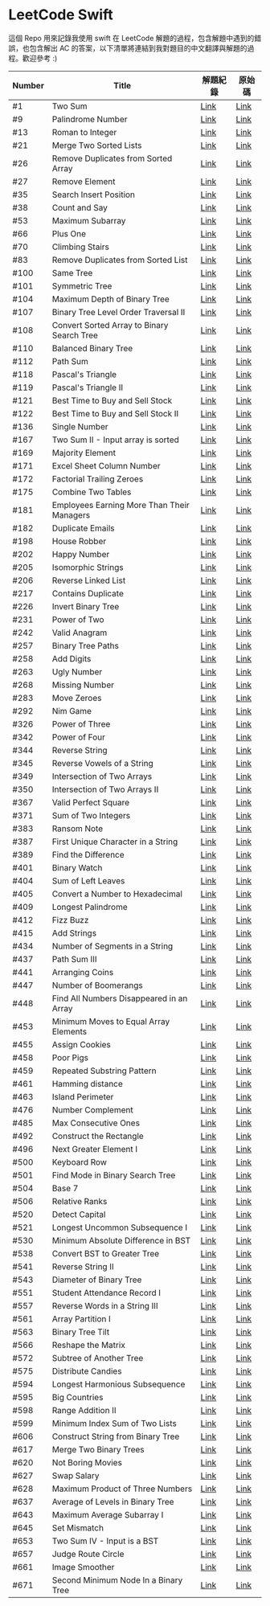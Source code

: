 # LeetCode Swift

這個 Repo 用來記錄我使用 swift 在 LeetCode 解題的過程，包含解題中遇到的錯誤，也包含解出 AC 的答案，以下清單將連結到我對題目的中文翻譯與解題的過程。歡迎參考 :)


| Number | Title                                      | 解題紀錄                   | 原始碼                                                                                                                  |
| ------ | ------------------------------------------ | -------------------------- | ----------------------------------------------------------------------------------------------------------------------- |
| #1     | Two Sum                                    | [Link](md/leetcode-1.md)   | [Link](LeetCode/%231.%20Two%20Sum.playground/Contents.swift)                                                          |
| #9     | Palindrome Number                          | [Link](md/leetcode-9.md)   | [Link](LeetCode/%239.%20Palindrome%20Number.playground/Contents.swift)                                                |
| #13    | Roman to Integer                           | [Link](md/leetcode-13.md)  | [Link](LeetCode/%2313.%20Roman%20to%20Integer.playground/Contents.swift)                                            |
| #21    | Merge Two Sorted Lists                     | [Link](md/leetcode-21.md)  | [Link](LeetCode/%2321.%20Merge%20Two%20Sorted%20Lists.playground/Contents.swift)                                  |
| #26    | Remove Duplicates from Sorted Array        | [Link](md/leetcode-26.md)  | [Link](LeetCode/%2326.%20Remove%20Duplicates%20from%20Sorted%20Array.playground/Contents.swift)                 |
| #27    | Remove Element                             | [Link](md/leetcode-27.md)  | [Link](LeetCode/%2327.%20Remove%20Element.playground/Contents.swift)                                                  |
| #35    | Search Insert Position                     | [Link](md/leetcode-35.md)  | [Link](LeetCode/%2335.%20Search%20Insert%20Position.playground/Contents.swift)                                      |
| #38    | Count and Say                              | [Link](md/leetcode-38.md)  | [Link](LeetCode/%2338.%20Count%20and%20Say.playground/Contents.swift)                                               |
| #53    | Maximum Subarray                           | [Link](md/leetcode-53.md)  | [Link](LeetCode/%2353.%20Maximum%20Subarray.playground/Contents.swift)                                                |
| #66    | Plus One                                   | [Link](md/leetcode-66.md)  | [Link](LeetCode/%2366.%20Plus%20One.playground/Contents.swift)                                                        |
| #70    | Climbing Stairs                            | [Link](md/leetcode-70.md)  | [Link](LeetCode/%2370.%20Climbing%20Stairs.playground/Contents.swift)                                                 |
| #83    | Remove Duplicates from Sorted List         | [Link](md/leetcode-83.md)  | [Link](LeetCode/%2383.%20Remove%20Duplicates%20from%20Sorted%20List.playground/Contents.swift)                  |
| #100   | Same Tree                                  | [Link](md/leetcode-100.md) | [Link](LeetCode/%23100.%20Same%20Tree.playground/Contents.swift)                                                      |
| #101   | Symmetric Tree                             | [Link](md/leetcode-101.md) | [Link](LeetCode/%23101.%20Symmetric%20Tree.playground/Contents.swift)                                                 |
| #104   | Maximum Depth of Binary Tree               | [Link](md/leetcode-104.md) | [Link](LeetCode/%23104.%20Maximum%20Depth%20of%20Binary%20Tree.playground/Contents.swift)                       |
| #107   | Binary Tree Level Order Traversal II       | [Link](md/leetcode-107.md) | [Link](LeetCode/%23107.%20Binary%20Tree%20Level%20Order%20Traversal%20II.playground/Contents.swift)           |
| #108   | Convert Sorted Array to Binary Search Tree | [Link](md/leetcode-108.md) | [Link](LeetCode/%23108.%20Convert%20Sorted%20Array%20to%20Binary%20Search%20Tree.playground/Contents.swift) |
| #110   | Balanced Binary Tree                       | [Link](md/leetcode-110.md) | [Link](LeetCode/%23110.%20Balanced%20Binary%20Tree.playground/Contents.swift)                                       |
| #112   | Path Sum                                   | [Link](md/leetcode-112.md) | [Link](LeetCode/%23112.%20Path%20Sum.playground/Contents.swift)                                                       |
| #118   | Pascal's Triangle                          | [Link](md/leetcode-118.md) | [Link](LeetCode/%23118.%20Pascal's%20Triangle.playground/Contents.swift)                                              |
| #119   | Pascal's Triangle II                       | [Link](md/leetcode-119.md) | [Link](LeetCode/%23119.%20Pascal's%20Triangle%20II.playground/Contents.swift)                                       |
| #121   | Best Time to Buy and Sell Stock            | [Link](md/leetcode-121.md) | [Link](LeetCode/%23121.%20Best%20Time%20to%20Buy%20and%20Sell%20Stock.playground/Contents.swift)            |
| #122   | Best Time to Buy and Sell Stock II         | [Link](md/leetcode-122.md) | [Link](LeetCode/%23122.%20Best%20Time%20to%20Buy%20and%20Sell%20Stock%20II.playground/Contents.swift)     |
| #136   | Single Number                              | [Link](md/leetcode-136.md) | [Link](LeetCode/%23136.%20Single%20Number.playground/Contents.swift)                                                  |
| #167   | Two Sum II - Input array is sorted         | [Link](md/leetcode-167.md) | [Link](LeetCode/%23167.%20Two%20Sum%20II%20-%20Input%20array%20is%20sorted.playground/Contents.swift)     |
| #169   | Majority Element                           | [Link](md/leetcode-169.md) | [Link](LeetCode/%23169.%20Majority%20Element.playground/Contents.swift)                                               |
| #171   | Excel Sheet Column Number                  | [Link](md/leetcode-171.md) | [Link](LeetCode/%23171.%20Excel%20Sheet%20Column%20Number.playground/Contents.swift)                              |
| #172   | Factorial Trailing Zeroes                  | [Link](md/leetcode-172.md) | [Link](LeetCode/%23172.%20Factorial%20Trailing%20Zeroes.playground/Contents.swift)                                  |
| #175   | Combine Two Tables                         | [Link](md/leetcode-175.md) | [Link](LeetCode/%23175.%20Combine%20Two%20Tables.playground/Contents.swift)                                         |
| #181   | Employees Earning More Than Their Managers | [Link](md/leetcode-181.md) | [Link](LeetCode/%23181.%20Employees%20Earning%20More%20Than%20Their%20Managers.playground/Contents.swift)     |
| #182   | Duplicate Emails                           | [Link](md/leetcode-182.md) | [Link](LeetCode/%23182.%20Duplicate%20Emails.playground/Contents.swift)                                               |
| #198   | House Robber                               | [Link](md/leetcode-198.md) | [Link](LeetCode/%23198.%20House%20Robber.playground/Contents.swift)                                                   |
| #202   | Happy Number                               | [Link](md/leetcode-202.md) | [Link](LeetCode/%23202.%20Happy%20Number.playground/Contents.swift)                                                   |
| #205   | Isomorphic Strings                         | [Link](md/leetcode-205.md) | [Link](LeetCode/%23205.%20Isomorphic%20Strings.playground/Contents.swift)                                             |
| #206   | Reverse Linked List                        | [Link](md/leetcode-206.md) | [Link](LeetCode/%23206.%20Reverse%20Linked%20List.playground/Contents.swift)                                        |
| #217   | Contains Duplicate                         | [Link](md/leetcode-217.md) | [Link](LeetCode/%23217.%20Contains%20Duplicate.playground/Contents.swift)                                             |
| #226   | Invert Binary Tree                         | [Link](md/leetcode-226.md) | [Link](LeetCode/%23226.%20Invert%20Binary%20Tree.playground/Contents.swift)                                         |
| #231   | Power of Two                               | [Link](md/leetcode-231.md) | [Link](LeetCode/%23231.%20Power%20of%20Two.playground/Contents.swift)                                               |
| #242   | Valid Anagram                              | [Link](md/leetcode-242.md) | [Link](LeetCode/%23242.%20Valid%20Anagram.playground/Contents.swift)                                                  |
| #257   | Binary Tree Paths                          | [Link](md/leetcode-257.md) | [Link](LeetCode/%23257.%20Binary%20Tree%20Paths.playground/Contents.swift)                                          |
| #258   | Add Digits                                 | [Link](md/leetcode-258.md) | [Link](LeetCode/%23258.%20Add%20Digits.playground/Contents.swift)                                                     |
| #263   | Ugly Number                                | [Link](md/leetcode-263.md) | [Link](LeetCode/%23263.%20Ugly%20Number.playground/Contents.swift)                                                    |
| #268   | Missing Number                             | [Link](md/leetcode-268.md) | [Link](LeetCode/%23268.%20Missing%20Number.playground/Contents.swift)                                                 |
| #283   | Move Zeroes                                | [Link](md/leetcode-283.md) | [Link](LeetCode/%23283.%20Move%20Zeroes.playground/Contents.swift)                                                    |
| #292   | Nim Game                                   | [Link](md/leetcode-292.md) | [Link](LeetCode/%23292.%20Nim%20Game.playground/Contents.swift)                                                       |
| #326   | Power of Three                             | [Link](md/leetcode-326.md) | [Link](LeetCode/%23326.%20Power%20of%20Three.playground/Contents.swift)                                             |
| #342   | Power of Four                              | [Link](md/leetcode-342.md) | [Link](LeetCode/%23342.%20Power%20of%20Four.playground/Contents.swift)                                              |
| #344   | Reverse String                             | [Link](md/leetcode-344.md) | [Link](LeetCode/%23344.%20Reverse%20String.playground/Contents.swift)                                                 |
| #345   | Reverse Vowels of a String                 | [Link](md/leetcode-345.md) | [Link](LeetCode/%23345.%20Reverse%20Vowels%20of%20a%20String.playground/Contents.swift)                         |
| #349   | Intersection of Two Arrays                 | [Link](md/leetcode-349.md) | [Link](LeetCode/%23349.%20Intersection%20of%20Two%20Arrays.playground/Contents.swift)                             |
| #350   | Intersection of Two Arrays II              | [Link](md/leetcode-350.md) | [Link](LeetCode/%23350.%20Intersection%20of%20Two%20Arrays%20II.playground/Contents.swift)                      |
| #367   | Valid Perfect Square                       | [Link](md/leetcode-367.md) | [Link](LeetCode/%23367.%20Valid%20Perfect%20Square.playground/Contents.swift)                                       |
| #371   | Sum of Two Integers                        | [Link](md/leetcode-371.md) | [Link](LeetCode/%23371.%20Sum%20of%20Two%20Integers.playground/Contents.swift)                                    |
| #383   | Ransom Note                                | [Link](md/leetcode-383.md) | [Link](LeetCode/%23383.%20Ransom%20Note.playground/Contents.swift)                                                    |
| #387   | First Unique Character in a String         | [Link](md/leetcode-387.md) | [Link](LeetCode/%23387.%20First%20Unique%20Character%20in%20a%20String.playground/Contents.swift)             |
| #389   | Find the Difference                        | [Link](md/leetcode-389.md) | [Link](LeetCode/%23389.%20Find%20the%20Difference.playground/Contents.swift)                                        |
| #401   | Binary Watch                               | [Link](md/leetcode-401.md) | [Link](LeetCode/%23401.%20Binary%20Watch.playground/Contents.swift)                                                   |
| #404   | Sum of Left Leaves                         | [Link](md/leetcode-404.md) | [Link](LeetCode/%23404.%20Sum%20of%20Left%20Leaves.playground/Contents.swift)                                     |
| #405   | Convert a Number to Hexadecimal            | [Link](md/leetcode-405.md) | [Link](LeetCode/%23405.%20Convert%20a%20Number%20to%20Hexadecimal.playground/Contents.swift)                    |
| #409   | Longest Palindrome                         | [Link](md/leetcode-409.md) | [Link](LeetCode/%23409.%20Longest%20Palindrome.playground/Contents.swift)                                             |
| #412   | Fizz Buzz                                  | [Link](md/leetcode-412.md) | [Link](LeetCode/%23412.%20Fizz%20Buzz.playground/Contents.swift)                                                      |
| #415   | Add Strings                                | [Link](md/leetcode-415.md) | [Link](LeetCode/%23415.%20Add%20Strings.playground/Contents.swift)                                                    |
| #434   | Number of Segments in a String             | [Link](md/leetcode-434.md) | [Link](LeetCode/%23434.%20Number%20of%20Segments%20in%20a%20String.playground/Contents.swift)                 |
| #437   | Path Sum III                               | [Link](md/leetcode-437.md) | [Link](LeetCode/%23437.%20Path%20Sum%20III.playground/Contents.swift)                                               |
| #441   | Arranging Coins                            | [Link](md/leetcode-441.md) | [Link](LeetCode/%23441.%20Arranging%20Coins.playground/Contents.swift)                                                |
| #447   | Number of Boomerangs                       | [Link](md/leetcode-447.md) | [Link](LeetCode/%23447.%20Number%20of%20Boomerangs.playground/Contents.swift)                                       |
| #448   | Find All Numbers Disappeared in an Array   | [Link](md/leetcode-448.md) | [Link](LeetCode/%23448.%20Find%20All%20Numbers%20Disappeared%20in%20an%20Array.playground/Contents.swift)   |
| #453   | Minimum Moves to Equal Array Elements      | [Link](md/leetcode-453.md) | [Link](LeetCode/%23453.%20Minimum%20Moves%20to%20Equal%20Array%20Elements.playground/Contents.swift)          |
| #455   | Assign Cookies                             | [Link](md/leetcode-455.md) | [Link](LeetCode/%23455.%20Assign%20Cookies.playground/Contents.swift)                                                 |
| #458   | Poor Pigs                                  | [Link](md/leetcode-458.md) | [Link](LeetCode/%23458.%20Poor%20Pigs.playground/Contents.swift)                                                      |
| #459   | Repeated Substring Pattern                 | [Link](md/leetcode-459.md) | [Link](LeetCode/%23459.%20Repeated%20Substring%20Pattern.playground/Contents.swift)                                 |
| #461   | Hamming distance                           | [Link](md/leetcode-461.md) | [Link](LeetCode/%23461.%20Hamming%20distance.playground/Contents.swift)                                               |
| #463   | Island Perimeter                           | [Link](md/leetcode-463.md) | [Link](LeetCode/%23463.%20Island%20Perimeter.playground/Contents.swift)                                               |
| #476   | Number Complement                          | [Link](md/leetcode-476.md) | [Link](LeetCode/%23476.%20Number%20Complement.playground/Contents.swift)                                              |
| #485   | Max Consecutive Ones                       | [Link](md/leetcode-485.md) | [Link](LeetCode/%23485.%20Max%20Consecutive%20Ones.playground/Contents.swift)                                       |
| #492   | Construct the Rectangle                    | [Link](md/leetcode-492.md) | [Link](LeetCode/%23492.%20Construct%20the%20Rectangle.playground/Contents.swift)                                    |
| #496   | Next Greater Element I                     | [Link](md/leetcode-496.md) | [Link](LeetCode/%23496.%20Next%20Greater%20Element%20I.playground/Contents.swift)                                 |
| #500   | Keyboard Row                               | [Link](md/leetcode-500.md) | [Link](LeetCode/%23500.%20Keyboard%20Row.playground/Contents.swift)                                                   |
| #501   | Find Mode in Binary Search Tree            | [Link](md/leetcode-501.md) | [Link](LeetCode/%23501.%20Find%20Mode%20in%20Binary%20Search%20Tree.playground/Contents.swift)                |
| #504   | Base 7                                     | [Link](md/leetcode-504.md) | [Link](LeetCode/%23504.%20Base%207.playground/Contents.swift)                                                         |
| #506   | Relative Ranks                             | [Link](md/leetcode-506.md) | [Link](LeetCode/%23506.%20Relative%20Ranks.playground/Contents.swift)                                                 |
| #520   | Detect Capital                             | [Link](md/leetcode-520.md) | [Link](LeetCode/%23520.%20Detect%20Capital.playground/Contents.swift)                                                 |
| #521   | Longest Uncommon Subsequence I             | [Link](md/leetcode-521.md) | [Link](LeetCode/%23521.%20Longest%20Uncommon%20Subsequence%20I.playground/Contents.swift)                         |
| #530   | Minimum Absolute Difference in BST         | [Link](md/leetcode-530.md) | [Link](LeetCode/%23530.%20Minimum%20Absolute%20Difference%20in%20BST.playground/Contents.swift)                 |
| #538   | Convert BST to Greater Tree                | [Link](md/leetcode-538.md) | [Link](LeetCode/%23538.%20Convert%20BST%20to%20Greater%20Tree.playground/Contents.swift)                        |
| #541   | Reverse String II                          | [Link](md/leetcode-541.md) | [Link](LeetCode/%23541.%20Reverse%20String%20II.playground/Contents.swift)                                          |
| #543   | Diameter of Binary Tree                    | [Link](md/leetcode-543.md) | [Link](LeetCode/%23543.%20Diameter%20of%20Binary%20Tree.playground/Contents.swift)                                |
| #551   | Student Attendance Record I                | [Link](md/leetcode-551.md) | [Link](LeetCode/%23551.%20Student%20Attendance%20Record%20I.playground/Contents.swift)                            |
| #557   | Reverse Words in a String III              | [Link](md/leetcode-557.md) | [Link](LeetCode/%23557.%20Reverse%20Words%20in%20a%20String%20III.playground/Contents.swift)                  |
| #561   | Array Partition I                          | [Link](md/leetcode-561.md) | [Link](LeetCode/%23561.%20Array%20Partition%20I.playground/Contents.swift)                                          |
| #563   | Binary Tree Tilt                           | [Link](md/leetcode-563.md) | [Link](LeetCode/%23563.%20Binary%20Tree%20Tilt.playground/Contents.swift)                                           |
| #566   | Reshape the Matrix                         | [Link](md/leetcode-566.md) | [Link](LeetCode/%23566.%20Reshape%20the%20Matrix.playground/Contents.swift)                                         |
| #572   | Subtree of Another Tree                    | [Link](md/leetcode-572.md) | [Link](LeetCode/%23572.%20Subtree%20of%20Another%20Tree.playground/Contents.swift)                                |
| #575   | Distribute Candies                         | [Link](md/leetcode-575.md) | [Link](LeetCode/%23575.%20Distribute%20Candies.playground/Contents.swift)                                             |
| #594   | Longest Harmonious Subsequence             | [Link](md/leetcode-594.md) | [Link](LeetCode/%23594.%20Longest%20Harmonious%20Subsequence.playground/Contents.swift)                             |
| #595   | Big Countries                              | [Link](md/leetcode-595.md) | [Link](LeetCode/%23595.%20Big%20Countries.playground/Contents.swift)                                                  |
| #598   | Range Addition II                          | [Link](md/leetcode-598.md) | [Link](LeetCode/%23598.%20Range%20Addition%20II.playground/Contents.swift)                                          |
| #599   | Minimum Index Sum of Two Lists             | [Link](md/leetcode-599.md) | [Link](LeetCode/%23599.%20Minimum%20Index%20Sum%20of%20Two%20Lists.playground/Contents.swift)                 |
| #606   | Construct String from Binary Tree          | [Link](md/leetcode-606.md) | [Link](LeetCode/%23606.%20Construct%20String%20from%20Binary%20Tree.playground/Contents.swift)                  |
| #617   | Merge Two Binary Trees                     | [Link](md/leetcode-617.md) | [Link](LeetCode/%23617.%20Merge%20Two%20Binary%20Trees.playground/Contents.swift)                                 |
| #620   | Not Boring Movies                          | [Link](md/leetcode-620.md) | [Link](LeetCode/%23620.%20Not%20Boring%20Movies.playground/Contents.swift)                                          |
| #627   | Swap Salary                                | [Link](md/leetcode-627.md) | [Link](LeetCode/%23627.%20Swap%20Salary.playground/Contents.swift)                                                    |
| #628   | Maximum Product of Three Numbers           | [Link](md/leetcode-628.md) | [Link](LeetCode/%23628.%20Maximum%20Product%20of%20Three%20Numbers.playground/Contents.swift)                   |
| #637   | Average of Levels in Binary Tree           | [Link](md/leetcode-637.md) | [Link](LeetCode/%23637.%20Average%20of%20Levels%20in%20Binary%20Tree.playground/Contents.swift)               |
| #643   | Maximum Average Subarray I                 | [Link](md/leetcode-643.md) | [Link](LeetCode/%23643.%20Maximum%20Average%20Subarray%20I.playground/Contents.swift)                             |
| #645   | Set Mismatch                               | [Link](md/leetcode-645.md) | [Link](LeetCode/%23645.%20Set%20Mismatch.playground/Contents.swift)                                                   |
| #653   | Two Sum IV - Input is a BST                | [Link](md/leetcode-653.md) | [Link](LeetCode/%23653.%20Two%20Sum%20IV%20-%20Input%20is%20a%20BST.playground/Contents.swift)            |
| #657   | Judge Route Circle                         | [Link](md/leetcode-657.md) | [Link](LeetCode/%23657.%20Judge%20Route%20Circle.playground/Contents.swift)                                         |
| #661   | Image Smoother                             | [Link](md/leetcode-661.md) | [Link](LeetCode/%23661.%20Image%20Smoother.playground/Contents.swift)                                                 |
| #671   | Second Minimum Node In a Binary Tree       | [Link](md/leetcode-671.md) | [Link](LeetCode/%23671.%20Second%20Minimum%20Node%20In%20a%20Binary%20Tree.playground/Contents.swift)       |
